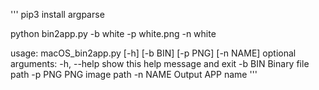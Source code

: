'''
pip3 install argparse

python bin2app.py -b white -p white.png -n white


usage: macOS_bin2app.py [-h] [-b BIN] [-p PNG] [-n NAME]
optional arguments:
  -h, --help  show this help message and exit
  -b BIN      Binary file path
  -p PNG      PNG image path
  -n NAME     Output APP name
'''